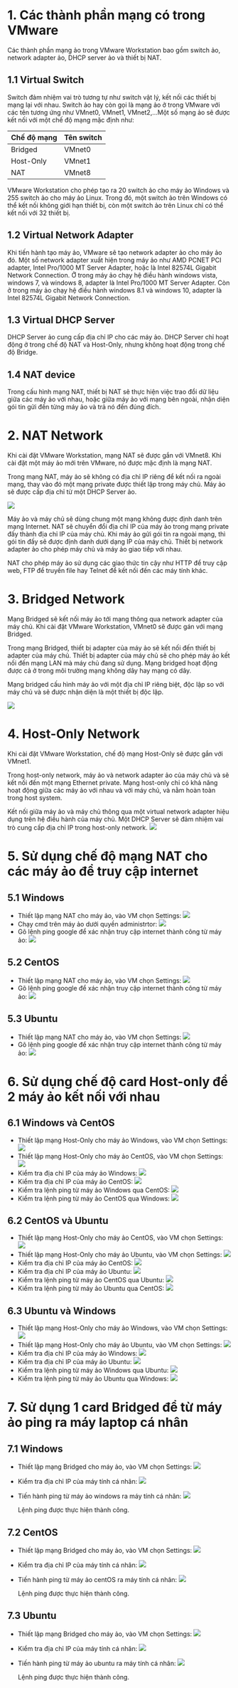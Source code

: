 # 1. Các thành phần mạng có trong VMware
Các thành phần mạng ảo trong VMware Workstation bao gồm switch ảo, network adapter ảo, DHCP server ảo và thiết bị NAT.
## 1.1 Virtual Switch
Switch đảm nhiệm vai trò tương tự như switch vật lý, kết nối các thiết bị mạng lại với nhau. Switch ảo hay còn gọi là mạng ảo ở trong VMware với các tên tương ứng như VMnet0, VMnet1, VMnet2,...Một số mạng ảo sẽ được kết nối với một chế độ mạng mặc định như:

| Chế độ mạng | Tên switch |
|:------------| :----------|
| Bridged     | VMnet0     |
| Host-Only   | VMnet1     |
| NAT         | VMnet8     |

VMware Workstation cho phép tạo ra 20 switch ảo cho máy ảo Windows và 255 switch ảo cho máy ảo Linux. Trong đó, một switch ảo trên Windows có thể kết nối không giới hạn thiết bị, còn một switch ảo trên Linux chỉ có thể kết nối với 32 thiết bị.

## 1.2 Virtual Network Adapter
Khi tiến hành tạo máy ảo, VMware sẽ tạo network adapter ảo cho máy ảo đó. Một số network adapter xuất hiện trong máy ảo như AMD PCNET PCI adapter, Intel Pro/1000 MT Server Adapter, hoặc là Intel 82574L Gigabit Network Connection. Ở trong máy ảo chạy hệ điều hành windows vista, windows 7, và windows 8, adapter là Intel Pro/1000 MT Server Adapter. Còn ở trong máy ảo chạy hệ điều hành windows 8.1 và windows 10, adapter là Intel 82574L Gigabit Network Connection.
## 1.3 Virtual DHCP Server
DHCP Server ảo cung cấp địa chỉ IP cho các máy ảo. DHCP Server chỉ hoạt động ở trong chế độ NAT và Host-Only, nhưng không hoạt động trong chế độ Bridge.
## 1.4 NAT device
Trong cấu hình mạng NAT, thiết bị NAT sẽ thực hiện việc trao đổi dữ liệu giữa các máy ảo với nhau, hoặc giữa máy ảo với mạng bên ngoài, nhận diện gói tin gửi đến từng máy ảo và trả nó đến đúng đích.
# 2. NAT Network
Khi cài đặt VMware Workstation, mạng NAT sẽ được gắn với VMnet8. Khi cài đặt một máy ảo mới trên VMware, nó được mặc định là mạng NAT.

Trong mạng NAT, máy ảo sẽ không có địa chỉ IP riêng để kết nối ra ngoài mạng, thay vào đó một mạng private được thiết lập trong máy chủ. Máy ảo sẽ được cấp địa chỉ từ một DHCP Server ảo.

![](../imgs/NAT_Network.png)

Máy ảo và máy chủ sẽ dùng chung một mạng không được định danh trên mạng Internet. NAT sẽ chuyển đổi địa chỉ IP của máy ảo trong mạng private đấy thành địa chỉ IP của máy chủ. Khi máy ảo gửi gói tin ra ngoài mạng, thì gói tin đấy sẽ được định danh dưới dạng IP của máy chủ. Thiết bị network adapter ảo cho phép máy chủ và máy ảo giao tiếp với nhau.

NAT cho phép máy ảo sử dụng các giao thức tin cậy như HTTP để truy cập web, FTP để truyền file hay Telnet để kết nối đến các máy tính khác. 
# 3. Bridged Network
Mạng Bridged sẽ kết nối máy ảo tới mạng thông qua network adapter của máy chủ. Khi cài đặt VMware Workstation, VMnet0 sẽ được gán với mạng Bridged. 

Trong mạng Bridged, thiết bị adapter của máy ảo sẽ kết nối đến thiết bị adapter của máy chủ. Thiết bị adapter của máy chủ sẽ cho phép máy ảo kết nối đến mạng LAN mà máy chủ đang sử dụng. Mạng bridged hoạt động được cả ở trong môi trường mạng không dây hay mạng có dây.

Mạng bridged cấu hình máy ảo với một địa chỉ IP riêng biệt, độc lập so với máy chủ và sẽ được nhận diện là một thiết bị độc lập. 


![](../imgs/Bridged%20Networking.png)
# 4. Host-Only Network
Khi cài đặt VMware Workstation, chế độ mạng Host-Only sẽ được gắn với VMnet1. 

Trong host-only network, máy ảo và network adapter ảo của máy chủ và sẽ kết nối đến một mạng Ethernet private. Mạng host-only chỉ có khả năng hoạt động giữa các máy ảo với nhau và với máy chủ, và nằm hoàn toàn trong host system. 

Kết nối giữa máy ảo và máy chủ thông qua một virtual network adapter hiệu dụng trên hệ điều hành của máy chủ. Một DHCP Server sẽ đảm nhiệm vai trò cung cấp địa chỉ IP trong host-only network.
![](../imgs/Host-Only_Network.png)
# 5. Sử dụng chế độ mạng NAT cho các máy ảo để truy cập internet
## 5.1 Windows
- Thiết lập mạng NAT cho máy ảo, vào VM chọn Settings:
![](../imgs/windows_NAT_1.png)
- Chạy cmd trên máy ảo dưới quyền administrtor:
![](../imgs/windows_NAT_2.png)
- Gõ lệnh ping google để xác nhận truy cập internet thành công từ máy ảo:
![](../imgs/windows_NAT_3.png)
## 5.2 CentOS
- Thiết lập mạng NAT cho máy ảo, vào VM chọn Settings:
![](../imgs/centOS_NAT_1.png)
- Gõ lệnh ping google để xác nhận truy cập internet thành công từ máy ảo:
![](../imgs/centOS_NAT_2.png)
## 5.3 Ubuntu
- Thiết lập mạng NAT cho máy ảo, vào VM chọn Settings:
![](../imgs/ubuntu_NAT_1.png)
- Gõ lệnh ping google để xác nhận truy cập internet thành công từ máy ảo:
![](../imgs/ubuntu_NAT_2.png)
# 6. Sử dụng chế độ card Host-only để 2 máy ảo kết nối với nhau
## 6.1 Windows và CentOS
- Thiết lập mạng Host-Only cho máy ảo Windows, vào VM chọn Settings:
![](../imgs/windows_Host-Only.png)
- Thiết lập mạng Host-Only cho máy ảo CentOS, vào VM chọn Settings:
![](../imgs/centOS_Host-Only.png)
- Kiểm tra địa chỉ IP của máy ảo Windows:
![](../imgs/windows_Host-Only_2.png)
- Kiểm tra địa chỉ IP của máy ảo CentOS:
![](../imgs/centOS_Host-Only_1.png)
- Kiểm tra lệnh ping từ máy ảo Windows qua CentOS:
![](../imgs/windows_to_centOS.png)
- Kiểm tra lệnh ping từ máy ảo CentOS qua Windows:
![](../imgs/centOS_to_windows.png)
## 6.2 CentOS và Ubuntu
- Thiết lập mạng Host-Only cho máy ảo CentOS, vào VM chọn Settings:
![](../imgs/centOS_Host-Only.png)
- Thiết lập mạng Host-Only cho máy ảo Ubuntu, vào VM chọn Settings:
![](../imgs/ubuntu_Host-Only.png)
- Kiểm tra địa chỉ IP của máy ảo CentOS:
![](../imgs/centOS_Host-Only_1.png)
- Kiểm tra địa chỉ IP của máy ảo Ubuntu:
![](../imgs/ubuntu_Host-Only_1.png)
- Kiểm tra lệnh ping từ máy ảo CentOS qua Ubuntu:
![](../imgs/centOS_to_ubuntu.png)
- Kiểm tra lệnh ping từ máy ảo Ubuntu qua CentOS:
![](../imgs/ubuntu_to_centOS.png)

## 6.3 Ubuntu và Windows
- Thiết lập mạng Host-Only cho máy ảo Windows, vào VM chọn Settings:
![](../imgs/windows_Host-Only.png)
- Thiết lập mạng Host-Only cho máy ảo Ubuntu, vào VM chọn Settings:
![](../imgs/ubuntu_Host-Only.png)
- Kiểm tra địa chỉ IP của máy ảo Windows:
![](../imgs/windows_Host-Only_2.png)
- Kiểm tra địa chỉ IP của máy ảo Ubuntu:
![](../imgs/ubuntu_Host-Only_1.png)
- Kiểm tra lệnh ping từ máy ảo Windows qua Ubuntu:
![](../imgs/windows_to_ubuntu.png)
- Kiểm tra lệnh ping từ máy ảo Ubuntu qua Windows:
![](../imgs/ubuntu_to_windows.png)
# 7. Sử dụng 1 card Bridged để từ máy ảo ping ra máy laptop cá nhân
## 7.1 Windows 
- Thiết lập mạng Bridged cho máy ảo, vào VM chọn Settings:
![](../imgs/windows_bridged_1.png)
- Kiểm tra địa chỉ IP của máy tính cá nhân:
![](../imgs/windows_bridged_2.png)
- Tiến hành ping từ máy ảo windows ra máy tính cá nhân:
![](../imgs/windows_bridged_3.png)

  Lệnh ping được thực hiện thành công.
## 7.2 CentOS
- Thiết lập mạng Bridged cho máy ảo, vào VM chọn Settings:
![](../imgs/windows_bridged_1.png)
- Kiểm tra địa chỉ IP của máy tính cá nhân:
![](../imgs/Screenshot%202024-12-10%20111544.png)
- Tiến hành ping từ máy ảo centOS ra máy tính cá nhân:
![](../imgs/Screenshot%202024-12-10%20111642.png)
  
  Lệnh ping được thực hiện thành công.
## 7.3 Ubuntu
- Thiết lập mạng Bridged cho máy ảo, vào VM chọn Settings:
![](../imgs/ubuntu_bridged_1.png)
- Kiểm tra địa chỉ IP của máy tính cá nhân:
![](../imgs/ubuntu_bridged_2.png)
- Tiến hành ping từ máy ảo ubuntu ra máy tính cá nhân:
![](../imgs/ubuntu_bridged_3.png)
   
  Lệnh ping được thực hiện thành công.
